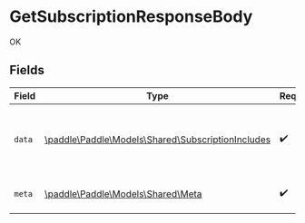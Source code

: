 # GetSubscriptionResponseBody

OK


## Fields

| Field                                                                                            | Type                                                                                             | Required                                                                                         | Description                                                                                      |
| ------------------------------------------------------------------------------------------------ | ------------------------------------------------------------------------------------------------ | ------------------------------------------------------------------------------------------------ | ------------------------------------------------------------------------------------------------ |
| `data`                                                                                           | [\paddle\Paddle\Models\Shared\SubscriptionIncludes](../../Models/Shared/SubscriptionIncludes.md) | :heavy_check_mark:                                                                               | Represents a subscription entity with included entities.                                         |
| `meta`                                                                                           | [\paddle\Paddle\Models\Shared\Meta](../../Models/Shared/Meta.md)                                 | :heavy_check_mark:                                                                               | Information about this response.                                                                 |